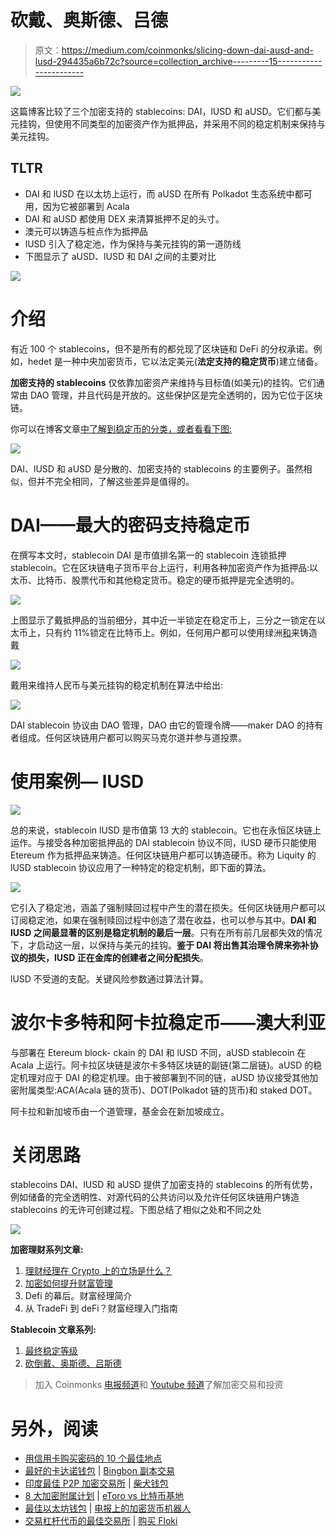 # 砍戴、奥斯德、吕德

> 原文：<https://medium.com/coinmonks/slicing-down-dai-ausd-and-lusd-294435a6b72c?source=collection_archive---------15----------------------->

![](img/ba5f79098592ed1880aaa7d0aad641d9.png)

这篇博客比较了三个加密支持的 stablecoins: DAI，lUSD 和 aUSD。它们都与美元挂钩，但使用不同类型的加密资产作为抵押品，并采用不同的稳定机制来保持与美元挂钩。

## TLTR

*   DAI 和 lUSD 在以太坊上运行，而 aUSD 在所有 Polkadot 生态系统中都可用，因为它被部署到 Acala
*   DAI 和 aUSD 都使用 DEX 来清算抵押不足的头寸。
*   澳元可以铸造与桩点作为抵押品
*   lUSD 引入了稳定池，作为保持与美元挂钩的第一道防线
*   下图显示了 aUSD、lUSD 和 DAI 之间的主要对比

![](img/75b0efe0dd07343b9a4cecfe22db9676.png)

# 介绍

有近 100 个 stablecoins，但不是所有的都兑现了区块链和 DeFi 的分权承诺。例如，hedet 是一种中央加密货币，它以法定美元(**法定支持的稳定货币**)建立储备。

**加密支持的 stablecoins** 仅依靠加密资产来维持与目标值(如美元)的挂钩。它们通常由 DAO 管理，并且代码是开放的。这些保护区是完全透明的，因为它位于区块链。

你可以在博客文章[中了解到稳定币的分类，或者看看下图:](/coinmonks/ultimate-stablecoin-classification-bd70db1ae3f3)

![](img/bad61bffe67ccbdd1e326e77978f4839.png)

DAI、lUSD 和 aUSD 是分散的、加密支持的 stablecoins 的主要例子。虽然相似，但并不完全相同，了解这些差异是值得的。

# DAI——最大的密码支持稳定币

在撰写本文时，stablecoin DAI 是市值排名第一的 stablecoin 连锁抵押 stablecoin。它在区块链电子货币平台上运行，利用各种加密资产作为抵押品:以太币、比特币、股票代币和其他稳定货币。稳定的硬币抵押是完全透明的。

![](img/f1418c951bfbc03c20d9b10402d943c0.png)

上图显示了戴抵押品的当前细分，其中近一半锁定在稳定币上，三分之一锁定在以太币上，只有约 11%锁定在比特币上。例如，任何用户都可以使用绿洲[和](https://oasis.app/.)来铸造戴

![](img/4df542378903fa529ee840e48ee94f30.png)

戴用来维持人民币与美元挂钩的稳定机制在算法中给出:

![](img/6cbc4c7e2ab6571beeeb8f6eed2835e9.png)

DAI stablecoin 协议由 DAO 管理，DAO 由它的管理令牌——maker DAO 的持有者组成。任何区块链用户都可以购买马克尔道并参与道投票。

# 使用案例— lUSD

![](img/1f113c6ae724b2872a39fab5140e1b7b.png)

总的来说，stablecoin lUSD 是市值第 13 大的 stablecoin。它也在永恒区块链上运作。与接受各种加密抵押品的 DAI stablecoin 协议不同，lUSD 硬币只能使用 Etereum 作为抵押品来铸造。任何区块链用户都可以铸造硬币。称为 Liquity 的 lUSD stablecoin 协议应用了一种特定的稳定机制，即下面的算法。

![](img/a6cda2337d3bca17642544f410c4357b.png)

它引入了稳定池，涵盖了强制赎回过程中产生的潜在损失。任何区块链用户都可以订阅稳定池，如果在强制赎回过程中创造了潜在收益，也可以参与其中。**DAI 和 lUSD 之间最显著的区别是稳定机制的最后一层**。只有在所有前几层都失效的情况下，才启动这一层，以保持与美元的挂钩。**鉴于 DAI 将出售其治理令牌来弥补协议的损失，lUSD 正在金库的创建者之间分配损失**。

lUSD 不受道的支配。关键风险参数通过算法计算。

# 波尔卡多特和阿卡拉稳定币——澳大利亚

与部署在 Etereum block- ckain 的 DAI 和 lUSD 不同，aUSD stablecoin 在 Acala 上运行。阿卡拉区块链是波尔卡多特区块链的副链(第二层链)。aUSD 的稳定机理对应于 DAI 的稳定机理。由于被部署到不同的链，aUSD 协议接受其他加密附属类型:ACA(Acala 链的货币)、DOT(Polkadot 链的货币)和 staked DOT。

阿卡拉和新加坡币由一个道管理，基金会在新加坡成立。

# **关闭思路**

stablecoins DAI、lUSD 和 aUSD 提供了加密支持的 stablecoins 的所有优势，例如储备的完全透明性、对源代码的公共访问以及允许任何区块链用户铸造 stablecoins 的无许可创建过程。下图总结了相似之处和不同之处

![](img/75b0efe0dd07343b9a4cecfe22db9676.png)

**加密理财系列文章:**

1.  [理财经理在 Crypto 上的立场是什么？](/coinmonks/where-do-wealth-managers-stand-on-crypto-cdaf89b4362a)
2.  [加密如何提升财富管理](/@cyanustech/how-crypto-increases-the-role-of-wealth-managers-d2149f9d17c4)
3.  Defi 的幕后。财富经理简介
4.  从 TradeFi 到 deFi？财富经理入门指南

**Stablecoin 文章系列:**

1.  [最终稳定等级](/coinmonks/ultimate-stablecoin-classification-bd70db1ae3f3)
2.  [砍倒戴、奥斯德、吕斯德](/@cyanustech/slicing-down-dai-ausd-and-lusd-294435a6b72c)

> 加入 Coinmonks [电报频道](https://t.me/coincodecap)和 [Youtube 频道](https://www.youtube.com/c/coinmonks/videos)了解加密交易和投资

# 另外，阅读

*   [用信用卡购买密码的 10 个最佳地点](https://coincodecap.com/buy-crypto-with-credit-card)
*   [最好的卡达诺钱包](https://coincodecap.com/best-cardano-wallets) | [Bingbon 副本交易](https://coincodecap.com/bingbon-copy-trading)
*   [印度最佳 P2P 加密交易所](https://coincodecap.com/p2p-crypto-exchanges-in-india) | [柴犬钱包](https://coincodecap.com/baby-shiba-inu-wallets)
*   [8 大加密附属计划](https://coincodecap.com/crypto-affiliate-programs) | [eToro vs 比特币基地](https://coincodecap.com/etoro-vs-coinbase)
*   [最佳以太坊钱包](https://coincodecap.com/best-ethereum-wallets) | [电报上的加密货币机器人](https://coincodecap.com/telegram-crypto-bots)
*   [交易杠杆代币的最佳交易所](https://coincodecap.com/leveraged-token-exchanges) | [购买 Floki](https://coincodecap.com/buy-floki-inu-token)